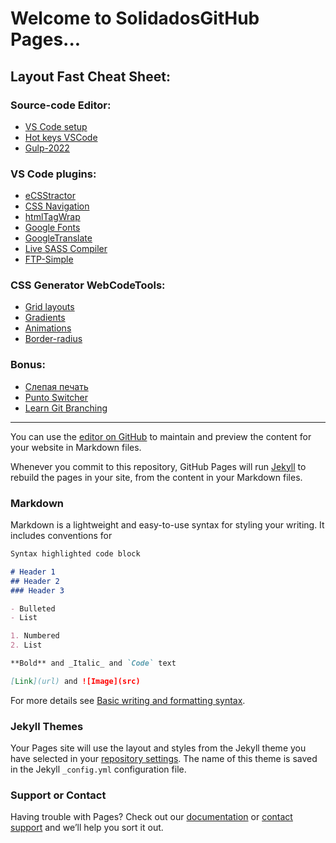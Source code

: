 # Welcome to SolidadosGitHub Pages...

## Layout Fast Cheat Sheet:
### Source-code Editor:

- [VS Code setup](https://youtu.be/nxCLXMBl4e4)
- [Hot keys VSCode](https://code.visualstudio.com/shortcuts/keyboard-shortcuts-windows.pdf)
- [Gulp-2022](https://youtu.be/jU88mLuLWlk)

### VS Code plugins:
- [eCSStractor](https://marketplace.visualstudio.com/items?itemName=diz.ecsstractor-port)
- [CSS Navigation](https://marketplace.visualstudio.com/items?itemName=pucelle.vscode-css-navigation)
- [htmlTagWrap](https://marketplace.visualstudio.com/items?itemName=bradgashler.htmltagwrap)
- [Google Fonts](https://marketplace.visualstudio.com/items?itemName=lior-chamla.google-fonts)
- [GoogleTranslate](https://marketplace.visualstudio.com/items?itemName=hancel.google-translate)
- [Live SASS Compiler](https://marketplace.visualstudio.com/items?itemName=ritwickdey.live-sass)
- [FTP-Simple](https://marketplace.visualstudio.com/items?itemName=humy2833.ftp-simple)

### CSS Generator WebCodeTools:
- [Grid layouts](https://grid.layoutit.com/)
- [Gradients](https://cssgradient.io/)
- [Animations](https://animista.net/)
- [Border-radius](https://developer.mozilla.org/ru/docs/Web/CSS/CSS_Backgrounds_and_Borders/Border-radius_generator)

### Bonus:
- [Слепая печать](https://www.edclub.com/typingclub)
- [Punto Switcher](https://free-software.com.ua/system/punto-switcher/)
- [Learn Git Branching](https://learngitbranching.js.org/)


---------------------------------------------
You can use the [editor on GitHub](https://github.com/solidados/solidados.github.io/edit/main/README.md) to maintain and preview the content for your website in Markdown files.

Whenever you commit to this repository, GitHub Pages will run [Jekyll](https://jekyllrb.com/) to rebuild the pages in your site, from the content in your Markdown files.

### Markdown

Markdown is a lightweight and easy-to-use syntax for styling your writing. It includes conventions for

```markdown
Syntax highlighted code block

# Header 1
## Header 2
### Header 3

- Bulleted
- List

1. Numbered
2. List

**Bold** and _Italic_ and `Code` text

[Link](url) and ![Image](src)
```

For more details see [Basic writing and formatting syntax](https://docs.github.com/en/github/writing-on-github/getting-started-with-writing-and-formatting-on-github/basic-writing-and-formatting-syntax).

### Jekyll Themes

Your Pages site will use the layout and styles from the Jekyll theme you have selected in your [repository settings](https://github.com/solidados/solidados.github.io/settings/pages). The name of this theme is saved in the Jekyll `_config.yml` configuration file.

### Support or Contact

Having trouble with Pages? Check out our [documentation](https://docs.github.com/categories/github-pages-basics/) or [contact support](https://support.github.com/contact) and we’ll help you sort it out.
